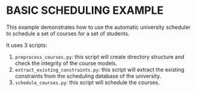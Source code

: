 # BASIC SCHEDULING EXAMPLE

This example demonstrates how to use the automatic university scheduler to schedule a set of courses for a set of students.

It uses 3 scripts:

1. `preprocess_courses.py`: this script will create directory structure and check the integrity of the course models.
2. `extract_existing_constraints.py`: this script will extract the existing constraints from the scheduling database of the university.
3. `schedule_courses.py`: this script will schedule the courses.
